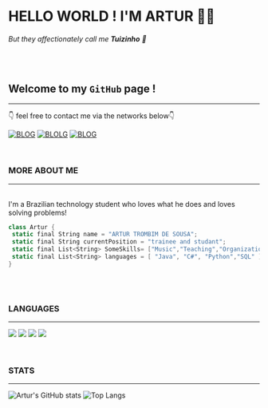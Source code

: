 # HELLO WORLD ! I'M ARTUR 🙋‍♂️
###### But they affectionately call me **Tuizinho** 🙂
<br>

## Welcome to my <code>GitHub</code> page !
---

👇 feel free to contact me via the networks below👇
<br>

[![BLOG](    https://img.shields.io/badge/Instagram-E4405F?style=for-the-badge&logo=instagram&logoColor=white)](https://www.instagram.com/artur_trombim?igsh=aXkzaHphMXJ4OXZm&utm_source=qr)  [![BLOLG](https://img.shields.io/badge/LinkedIn-0077B5?style=for-the-badge&logo=linkedin&logoColor=white)](https://www.linkedin.com/in/artur-trombim-324ba324b?utm_source=share&utm_campaign=share_via&utm_content=profile&utm_medium=ios_app) [![BLOG](https://img.shields.io/badge/Gmail-D14836?style=for-the-badge&logo=gmail&logoColor=white)](mailto:tuitrombim@gmail.com?)

<br>

### MORE ABOUT ME
---
<br>
I'm a Brazilian technology student who loves what he does and loves solving problems!

 ~~~cs
class Artur {
  static final String name = "ARTUR TROMBIM DE SOUSA";
  static final String currentPosition = "trainee and studant";
  static final List<String> SomeSkills= ["Music","Teaching","Organization"];
  static final List<String> languages = [ "Java", "C#", "Python","SQL" ];
}
~~~


<br>
<br>

### LANGUAGES
---
![](https://img.shields.io/badge/C%23-239120?style=for-the-badge&logo=c-sharp&logoColor=white) ![](https://img.shields.io/badge/Java-ED8B00?style=for-the-badge&logo=openjdk&logoColor=white) ![](https://img.shields.io/badge/Python-3776AB?style=for-the-badge&logo=python&logoColor=white) ![](https://img.shields.io/badge/Microsoft_SQL_Server-CC2927?style=for-the-badge&logo=microsoft-sql-server&logoColor=white)

<br>

### STATS
---

![Artur's GitHub stats](https://github-readme-stats.vercel.app/api?username=tuizim&show_icons=true&theme=radical)
![Top Langs](https://github-readme-stats.vercel.app/api/top-langs/?username=tuizim&size_weight=0.5&count_weight=0.5&theme=radical)
